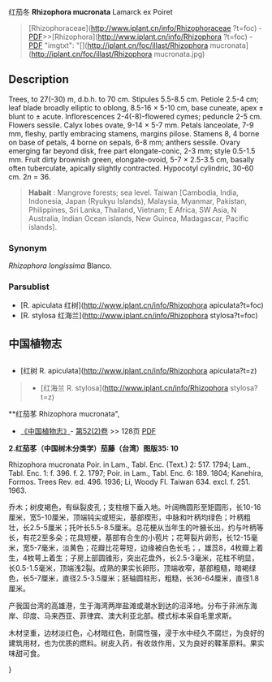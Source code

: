 红茄冬 **Rhizophora mucronata** Lamarck ex Poiret

> [Rhizophoraceae](http://www.iplant.cn/info/Rhizophoraceae ?t=foc) - [PDF](http://iplant.cn/foc/pdf/Rhizophoraceae.pdf)>>[Rhizophora](http://www.iplant.cn/info/Rhizophora ?t=foc) - [PDF](http://www.iplant.cn/foc/pdf/Rhizophora.pdf)
  "imgtxt": "[](http://iplant.cn/foc/illast/Rhizophora mucronata](http://iplant.cn/foc/illast/Rhizophora mucronata.jpg)

## Description

Trees, to 27(-30) m, d.b.h. to 70 cm. Stipules 5.5-8.5 cm. Petiole 2.5-4 cm; leaf blade broadly elliptic to oblong, 8.5-16 × 5-10 cm, base cuneate, apex ± blunt to ± acute. Inflorescences 2-4(-8)-flowered cymes; peduncle 2-5 cm. Flowers sessile. Calyx lobes ovate, 9-14 × 5-7 mm. Petals lanceolate, 7-9 mm, fleshy, partly embracing stamens, margins pilose. Stamens 8, 4 borne on base of petals, 4 borne on sepals, 6-8 mm; anthers sessile. Ovary emerging far beyond disk, free part elongate-conic, 2-3 mm; style 0.5-1.5 mm. Fruit dirty brownish green, elongate-ovoid, 5-7 × 2.5-3.5 cm, basally often tuberculate, apically slightly contracted. Hypocotyl cylindric, 30-60 cm. 2*n* = 36.

> **Habait** : 
> Mangrove forests; sea level. Taiwan [Cambodia, India, Indonesia, Japan (Ryukyu Islands), Malaysia, Myanmar, Pakistan, Philippines, Sri Lanka, Thailand, Vietnam; E Africa, SW Asia, N Australia, Indian Ocean islands, New Guinea, Madagascar, Pacific islands].

### Synonym
*Rhizophora longissima* Blanco.

### Parsublist

* [R.  apiculata  红树](http://www.iplant.cn/info/Rhizophora apiculata?t=foc)
* [R.  stylosa  红海兰](http://www.iplant.cn/info/Rhizophora stylosa?t=foc)

## 中国植物志

## 
* [红树  R.  apiculata](http://www.iplant.cn/info/Rhizophora apiculata?t=z)
> * [红海兰  R.  stylosa](http://www.iplant.cn/info/Rhizophora stylosa?t=z)

**红茄苳 Rhizophora mucronata",

* [《中国植物志》](http://www.iplant.cn/frps)- [第52(2)卷](http://www.iplant.cn/frps/vol/52(2)) >> 128页 [PDF](http://www.iplant.cn/frps/pdf/52(2)/128.PDF)

**2.红茄苳（中国树木分类学）茄藤（台湾）图版35: 10**

Rhizophora mucronata Poir. in Lam., Tabl. Enc. (Text.) 2: 517. 1794; Lam., Tabl. Enc. 1: f. 396. f. 2. 1797; Poir. in Lam., Tabl. Enc. 6: 189. 1804; Kanehira, Formos. Trees Rev. ed. 496. 1936; Li, Woody Fl. Taiwan 634. excl. f. 251. 1963.

乔木；树皮褐色，有纵裂皮孔；支柱根下垂入地。叶阔椭圆形至矩圆形，长10-16厘米，宽5-10厘米，顶端钝尖或短尖，基部楔形，中脉和叶柄均绿色；叶柄粗壮，长2.5-5厘米；托叶长5.5-8.5厘米。总花梗从当年生的叶腋长出，约与叶柄等长，有花2至多朵；花具短梗，基部有合生的小苞片；花萼裂片卵形，长12-15毫米，宽5-7毫米，淡黄色；花瓣比花萼短，边缘被白色长毛；，雄蕊8，4枚瓣上着生，4枚萼上着生；子房上部圆锥形，突出花盘外，长2.5-3毫米，花柱不明显，长0.5-1.5毫米，顶端浅2裂。成熟的果实长卵形，顶端收窄，基部粗糙，暗褐绿色，长5-7厘米，直径2.5-3.5厘米；胚轴圆柱形，粗糙，长36-64厘米，直径1.8厘米。

产我国台湾的高雄港，生于海湾两岸盐滩或潮水到达的沼泽地。分布于非洲东海岸、印度、马来西亚、菲律宾、澳大利亚北部。模式标本采自毛里求斯。

木材坚重，边材淡红色，心材暗红色，耐腐性强，浸于水中经久不腐烂，为良好的建筑用材，也为优质的燃料。树皮入药，有收敛作用，又为良好的鞣革原料。果实味甜可食。

}